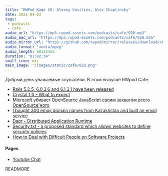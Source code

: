 ```yaml
---
title: "RWPod Кафе 20: Alexey Vasiliev, Alex Chaplinsky"
date: 2021-04-03
tags:
 - podcasts
 - cafe
audio_url: "https://mp3.rwpod-assets.com/podcasts/cafe/020.mp3"
audio_aac_url: "https://mp3.rwpod-assets.com/podcasts/cafe/020.m4a"
audio_mirror_url: "https://github.com/rwpod/mirror/releases/download/c020/020.mp3"
audio_format: "audio/mpeg"
audio_length: 60132455
duration: "01:02:34"
small_icon: mic
main_image: "/images/static/cafe/020.png"
---
```


Добрый день уважаемые слушатели. В этом выпуске RWpod Cafe:

 - [Rails 5.2.5, 6.0.3.6 and 6.1.3.1 have been released](https://weblog.rubyonrails.org/2021/3/26/marcel-upgrade-releases/)
 - [Crystal 1.0 - What to expect](https://crystal-lang.org/2021/03/22/crystal-1.0-what-to-expect.html)
 - [Microsoft убивает OpenSource JavaScript своим захватом всего OpenSource'ного](https://clarity.kleydints.com/a-post-mortem-in-5-acts-of-how-microsoft-privatized-open-source-killing-javascript-in-the-process-62ee5fc77d9e)
 - [I bought 300 emoji domain names from Kazakhstan and built an email service](https://tinyprojects.dev/projects/mailoji)
 - [Dapr - Distributed Application Runtime](https://dapr.io/)
 - [Security.txt - a proposed standard which allows websites to define security policies](https://securitytxt.org/)
 - [How to Deal with Difficult People on Software Projects](https://www.howtodeal.dev/)

#### Pages

 - [Youtube Chat](https://youtu.be/KdaLkTT4eJQ)

READMORE
